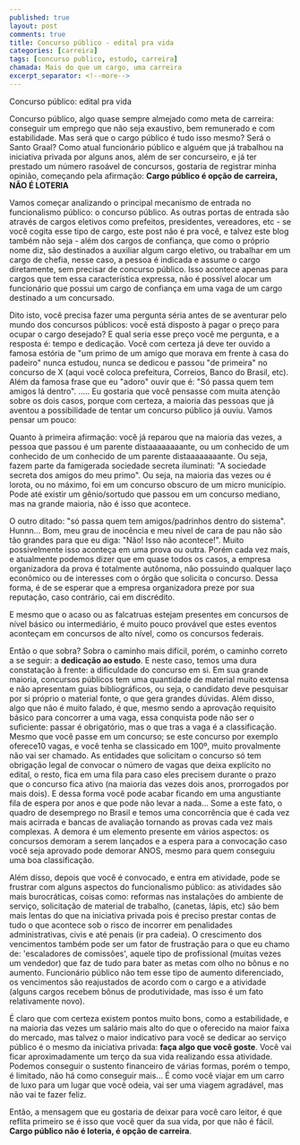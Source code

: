 ```yaml
---
published: true
layout: post
comments: true
title: Concurso público - edital pra vida
categories: [carreira]
tags: [concurso publico, estudo, carreira]
chamada: Mais do que um cargo, uma carreira
excerpt_separator: <!--more-->
---
```

Concurso público: edital pra vida
<!--more-->
Concurso público, algo quase sempre almejado como meta de carreira: conseguir 
um emprego que não seja exaustivo, bem remunerado e com estabilidade. 
Mas será que o cargo público é tudo isso mesmo? Será o Santo Graal?
Como atual funcionário público e alguém que já trabalhou na iniciativa
privada por alguns anos, além de ser concurseiro, e já ter prestado um
número rasoável de concursos, gostaria de registrar minha opinião,
começando pela afirmação:
**Cargo público é opção de carreira, NÃO É LOTERIA**

Vamos começar analizando o principal mecanismo de entrada no funcionalismo
público: o concurso público. As outras portas de entrada são através de
cargos eletivos como prefeitos, presidentes, vereadores, etc - se você
cogita esse tipo de cargo, este post não é pra você, e talvez este blog
também não seja - além dos cargos de confiança, que como o próprio nome
diz, são destinados a auxiliar algum cargo eletivo, ou trabalhar em um cargo de
chefia, nesse caso, a pessoa é indicada e assume o cargo diretamente, sem precisar de concurso público.
Isso acontece apenas para cargos que tem essa característica expressa, não
é possível alocar um funcionário que possui um cargo de confiança em uma
vaga de um cargo destinado a um concursado.

Dito isto, você precisa fazer uma pergunta séria antes de se aventurar pelo
mundo dos concursos públicos: você está disposto à pagar o preço para
ocupar o cargo desejado? E qual seria esse preço você me pergunta, e a
resposta é: tempo e dedicação. Você com certeza já deve ter ouvido a famosa
estória de "um primo de um amigo que morava em frente à casa do padeiro"
nunca estudou, nunca se dedicou e passou "de primeira" no concurso de X
(aqui você coloca prefeitura, Correios, Banco do Brasil, etc). Além da famosa
frase que eu "adoro" ouvir que é: "Só passa quem tem amigos lá dentro".
.....
Eu gostaria que você pensasse com muita atenção sobre os dois casos, porque
com certeza, a maioria das pessoas que já aventou a possibilidade de tentar
um concurso público já ouviu. Vamos pensar um pouco:

Quanto à primeira afirmação: você já reparou que na maioria das vezes, a
pessoa que passou é um parente distaaaaaaaante, ou um conhecido de um
conhecido de um conhecido de um parente distaaaaaaaante. Ou seja, fazem
parte da famigerada sociedade secreta iluminati: "A sociedade secreta dos
amigos do meu primo".
Ou seja, na maioria das vezes ou é lorota, ou no máximo, foi em um concurso
obscuro de um micro município. Pode até existir um gênio/sortudo que passou
em um concurso mediano, mas na grande maioria, não é isso que acontece.

O outro ditado: "só passa quem tem amigos/padrinhos dentro do sistema".
Hunnn... Bom, meu grau de inocência e meu nível de cara de pau não são tão
grandes para que eu diga: "Não! Isso não acontece!". Muito possivelmente
isso aconteça em uma prova ou outra. Porém cada vez mais, e atualmente
podemos dizer que em quase todos os casos, a empresa organizadora da prova
é totalmente autônoma, não possuindo qualquer laço econômico ou de
interesses com o órgão que solicita o concurso. Dessa forma, é de se esperar 
que a empresa organizadora preze por sua reputação, caso contrário, cai em
discrédito.

E mesmo que o acaso ou as falcatruas estejam presentes em concursos de
nível básico ou intermediário, é muito pouco provável que estes eventos
aconteçam em concursos de alto nível, como os concursos federais.

Então o que sobra? Sobra o caminho mais difícil, porém, o caminho correto a
se seguir: a **dedicação ao estudo**. E neste caso, temos uma dura
constatação à frente: a dificuldade do concurso em si. Em sua grande
maioria, concursos públicos tem uma quantidade de material muito extensa e
não apresentam guias bibliográficos, ou seja, o candidato deve pesquisar 
por si próprio o material fonte, o que gera grandes dúvidas. Além disso, 
algo que não é muito falado, é que, mesmo
sendo a aprovação requisito básico para concorrer a uma vaga, essa conquista
pode não ser o suficiente: passar é obrigatório, mas o que tras a vaga é a
classificação. Mesmo que você passe em um concurso; se este concurso por
exemplo oferece10 vagas, e você tenha se classicado em 100º, muito
provalmente não vai ser chamado. As entidades que solicitam o concurso só
tem obrigação legal de convocar o número de vagas que deixa explícito no
edital, o resto, fica em uma fila para caso eles precisem durante o prazo
que o concurso fica ativo (na maioria das vezes dois anos, prorrogados por
mais dois). E dessa forma você pode acabar ficando em uma angustiante fila
de espera por anos e que pode não levar a nada...
Some a este fato, o quadro de desemprego no Brasil e temos uma concorrência
que é cada vez mais acirrada e bancas de avaliação tornando as provas cada
vez mais complexas.
A demora é um elemento presente em vários aspectos: os concursos demoram a
serem lançados e a espera para a convocação caso você seja aprovado pode
demorar ANOS, mesmo para quem conseguiu uma boa classificação.

Além disso, depois que você é convocado, e entra em atividade, pode se frustrar com
alguns aspectos do funcionalismo público: as atividades são mais
burocráticas, coisas como: reformas nas instalações do ambiente de serviço,
solicitação de material de trabalho, (canetas, lápis, etc) são bem mais lentas do que na iniciativa
privada pois é preciso prestar contas de tudo o que acontece sob o risco de
incorrer em penalidades administrativas, civis e até penais (ir pra
cadeia).
O crescimento dos vencimentos também pode ser um fator de frustração para
o que eu chamo de: 'escaladores de comissões', aquele tipo de profissional
(muitas vezes um vendedor) que faz de tudo para bater as metas com olho no
  bônus e no aumento. Funcionário público não tem esse tipo de aumento
  diferenciado, os vencimentos são reajustados de acordo com o cargo e a
  atividade (alguns cargos recebem bônus de produtividade, mas isso é um fato
 relativamente novo).

É claro que com certeza existem pontos muito bons, como a estabilidade, e
na maioria das vezes um salário mais alto do que o oferecido na maior
faixa do mercado, mas talvez o maior indicativo para você se dedicar ao
serviço público é o mesmo da iniciativa privada: **faça algo que você
goste**. Você vai ficar aproximadamente um terço da sua vida realizando
essa atividade. Podemos conseguir o sustento financeiro de várias formas,
porém o tempo, é limitado, não há como conseguir mais... É como você viajar
em um carro de luxo para um lugar que você odeia, vai ser uma viagem
agradável, mas não vai te fazer feliz.

Então, a mensagem que eu gostaria de deixar para você caro leitor, é que
reflita primeiro se é isso que você quer da sua vida, por que não é fácil.
**Cargo público não é loteria, é opção de carreira**.


